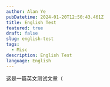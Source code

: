 ```yaml
---
author: Alan Ye
pubDatetime: 2024-01-20T12:50:43.461Z
title: English Test
featured: true
draft: false
slug: english-test
tags:
  - Misc
description: English Test
language: English
---
```


这是一篇英文测试文章（